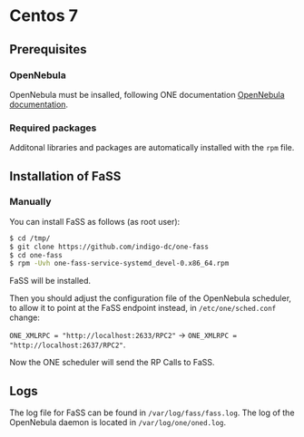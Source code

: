 # Centos 7
## Prerequisites
### OpenNebula
OpenNebula must be insalled, following ONE documentation [OpenNebula documentation](http://docs.opennebula.org/5.0/deployment/opennebula_installation/index.html).

### Required packages
Additonal libraries and packages are automatically installed with the ```rpm``` file.

## Installation of FaSS 

### Manually
You can install FaSS as follows (as root user):
```bash
$ cd /tmp/
$ git clone https://github.com/indigo-dc/one-fass
$ cd one-fass
$ rpm -Uvh one-fass-service-systemd_devel-0.x86_64.rpm
```
FaSS will be installed. 

Then you should adjust the configuration file of the OpenNebula scheduler, to allow it to point at the FaSS endpoint instead, in ```/etc/one/sched.conf``` change:

```ONE_XMLRPC = "http://localhost:2633/RPC2"``` -> ```ONE_XMLRPC = "http://localhost:2637/RPC2"```.

Now the ONE scheduler will send the RP Calls to FaSS.

## Logs
The log file for FaSS can be found in `/var/log/fass/fass.log`. 
The log of the OpenNebula daemon is located in `/var/log/one/oned.log`.
